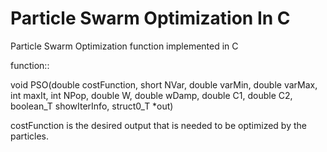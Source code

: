# Particle Swarm Optimization In C
Particle Swarm Optimization function implemented in C

function::

void PSO(double costFunction, short NVar, double varMin, double varMax, int
         maxIt, int NPop, double W, double wDamp, double C1, double C2,
         boolean_T showIterInfo, struct0_T *out)
         
costFunction is the desired output that is needed to be optimized by the particles.
